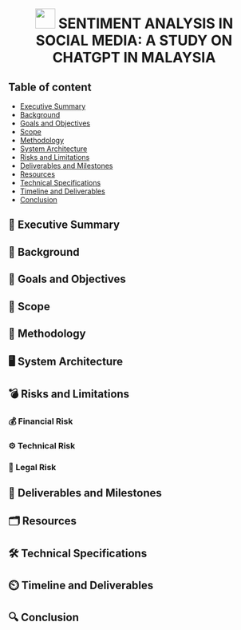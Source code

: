 <div>
<h1 align = 'center'><img src="https://encrypted-tbn0.gstatic.com/images?q=tbn:ANd9GcQUIwD84MUO1g9n6U0VWNJKRK0pPFVGTXsBeQ3KTeeGTpxX7VKB3-rMoW1J2bvU2blIFiM&usqp=CAU"  width="40" height="40"/><b> SENTIMENT ANALYSIS IN SOCIAL MEDIA: A STUDY ON CHATGPT IN MALAYSIA</b> </h1>
</div>



## Table of content
* [Executive Summary](#-executive-summary)
* [Background](#-background)
* [Goals and Objectives](#-goals-and-objectives)
* [Scope](#-scope)
* [Methodology](#-methodology)
* [System Architecture](#-system-architecture)
* [Risks and Limitations](#-risks-and-limitations)
* [Deliverables and Milestones](#-deliverables-and-milestones)
* [Resources](#-resources)
* [Technical Specifications](#-technical-specifications)
* [Timeline and Deliverables](#-timeline-and-deliverables)
* [Conclusion](#-conclusion)

## 📒 Executive Summary


## 🧱 Background

## 🔬 Goals and Objectives



## 🧿 Scope


## 🔖 Methodology

## 🖥️ System Architecture



## 💣 Risks and Limitations


### 💰 Financial Risk

### ⚙️ Technical Risk


### 📑 Legal Risk
 

## 🗿 Deliverables and Milestones


## 🗂️ Resources


## 🛠️ Technical Specifications


## ⏲️ Timeline and Deliverables

## 🔍 Conclusion
